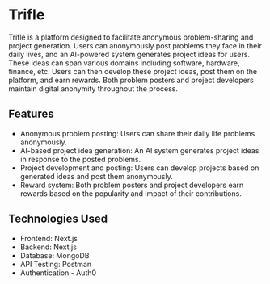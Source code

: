 # Trifle

Trifle is a platform designed to facilitate anonymous problem-sharing and project generation. Users can anonymously post problems they face in their daily lives, and an AI-powered system generates project ideas for users. These ideas can span various domains including software, hardware, finance, etc. Users can then develop these project ideas, post them on the platform, and earn rewards. Both problem posters and project developers maintain digital anonymity throughout the process.

## Features

- Anonymous problem posting: Users can share their daily life problems anonymously.
- AI-based project idea generation: An AI system generates project ideas in response to the posted problems.
- Project development and posting: Users can develop projects based on generated ideas and post them anonymously.
- Reward system: Both problem posters and project developers earn rewards based on the popularity and impact of their contributions.

## Technologies Used

- Frontend: Next.js
- Backend: Next.js
- Database: MongoDB
- API Testing: Postman
- Authentication - Auth0